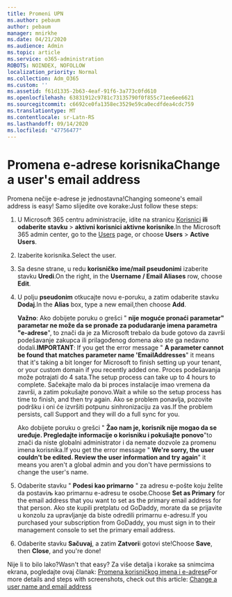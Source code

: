 ```yaml
---
title: Promeni UPN
ms.author: pebaum
author: pebaum
manager: mnirkhe
ms.date: 04/21/2020
ms.audience: Admin
ms.topic: article
ms.service: o365-administration
ROBOTS: NOINDEX, NOFOLLOW
localization_priority: Normal
ms.collection: Adm_O365
ms.custom: ''
ms.assetid: f61d1335-2b63-4eaf-91f6-3a773c0fd610
ms.openlocfilehash: 63831912c9781c73135790f0f855c71ee6ee6621
ms.sourcegitcommit: c6692ce0fa1358ec3529e59ca0ecdfdea4cdc759
ms.translationtype: MT
ms.contentlocale: sr-Latn-RS
ms.lasthandoff: 09/14/2020
ms.locfileid: "47756477"
---
```

# <a name="change-a-users-email-address"></a><span data-ttu-id="6e31a-102">Promena e-adrese korisnika</span><span class="sxs-lookup"><span data-stu-id="6e31a-102">Change a user's email address</span></span>

<span data-ttu-id="6e31a-103">Promena nečije e-adrese je jednostavna!</span><span class="sxs-lookup"><span data-stu-id="6e31a-103">Changing someone's email address is easy!</span></span> <span data-ttu-id="6e31a-104">Samo slijedite ove korake:</span><span class="sxs-lookup"><span data-stu-id="6e31a-104">Just follow these steps:</span></span>
  
1. <span data-ttu-id="6e31a-105">U Microsoft 365 centru administracije, idite na stranicu [Korisnici](https://go.microsoft.com/fwlink/p/?linkid=834822) **ili odaberite stavku** \> **aktivni korisnici aktivne korisnike**.</span><span class="sxs-lookup"><span data-stu-id="6e31a-105">In the Microsoft 365 admin center, go to the [Users](https://go.microsoft.com/fwlink/p/?linkid=834822) page, or choose **Users** \> **Active Users**.</span></span>
    
2. <span data-ttu-id="6e31a-106">Izaberite korisnika.</span><span class="sxs-lookup"><span data-stu-id="6e31a-106">Select the user.</span></span>
    
3. <span data-ttu-id="6e31a-107">Sa desne strane, u redu **korisničko ime/mail pseudonimi** izaberite stavku **Uredi**.</span><span class="sxs-lookup"><span data-stu-id="6e31a-107">On the right, in the **Username / Email Aliases** row, choose **Edit**.</span></span>
    
4. <span data-ttu-id="6e31a-108">U polju **pseudonim** otkucajte novu e-poruku, a zatim odaberite stavku **Dodaj**.</span><span class="sxs-lookup"><span data-stu-id="6e31a-108">In the **Alias** box, type a new email,then choose **Add**.</span></span>
    
    <span data-ttu-id="6e31a-109">**Važno**: Ako dobijete poruku o grešci " **nije moguće pronaći parametar" parametar ne može da se pronađe za podudaranje imena parametra "e-adrese**", to znači da je za Microsoft trebalo da bude gotovo da završi podešavanje zakupca ili prilagođenog domena ako ste ga nedavno dodali.</span><span class="sxs-lookup"><span data-stu-id="6e31a-109">**IMPORTANT**: If you get the error message " **A parameter cannot be found that matches parameter name 'EmailAddresses**" it means that it's taking a bit longer for Microsoft to finish setting up your tenant, or your custom domain if you recently added one.</span></span> <span data-ttu-id="6e31a-110">Proces podešavanja može potrajati do 4 sata.</span><span class="sxs-lookup"><span data-stu-id="6e31a-110">The setup process can take up to 4 hours to complete.</span></span> <span data-ttu-id="6e31a-111">Sačekajte malo da bi proces instalacije imao vremena da završi, a zatim pokušajte ponovo.</span><span class="sxs-lookup"><span data-stu-id="6e31a-111">Wait a while so the setup process has time to finish, and then try again.</span></span> <span data-ttu-id="6e31a-112">Ako se problem ponavlja, pozovite podršku i oni će izvršiti potpunu sinhronizaciju za vas.</span><span class="sxs-lookup"><span data-stu-id="6e31a-112">If the problem persists, call Support and they will do a full sync for you.</span></span>
    
    <span data-ttu-id="6e31a-113">Ako dobijete poruku o grešci " **Žao nam je, korisnik nije mogao da se uređuje. Pregledajte informacije o korisniku i pokušajte ponovo**"to znači da niste globalni administrator i da nemate dozvole za promenu imena korisnika.</span><span class="sxs-lookup"><span data-stu-id="6e31a-113">If you get the error message " **We're sorry, the user couldn't be edited. Review the user information and try again**" it means you aren't a global admin and you don't have permissions to change the user's name.</span></span>
    
5. <span data-ttu-id="6e31a-114">Odaberite stavku " **Podesi kao primarno** " za adresu e-pošte koju želite da postaviљ kao primarnu e-adresu te osobe.</span><span class="sxs-lookup"><span data-stu-id="6e31a-114">Choose **Set as Primary** for the email address that you want to set as the primary email address for that person.</span></span> <span data-ttu-id="6e31a-115">Ako ste kupili pretplatu od GoDaddy, morate da se prijavite u konzolu za upravljanje da biste odredili primarnu e-adresu.</span><span class="sxs-lookup"><span data-stu-id="6e31a-115">If you purchased your subscription from GoDaddy, you must sign in to their management console to set the primary email address.</span></span> 
    
6. <span data-ttu-id="6e31a-116">Odaberite stavku **Sačuvaj**, a zatim **Zatvori**i gotovi ste!</span><span class="sxs-lookup"><span data-stu-id="6e31a-116">Choose **Save**, then **Close**, and you're done!</span></span>
    
<span data-ttu-id="6e31a-117">Nije li to bilo lako?</span><span class="sxs-lookup"><span data-stu-id="6e31a-117">Wasn't that easy?</span></span> <span data-ttu-id="6e31a-118">Za više detalja i korake sa snimcima ekrana, pogledajte ovaj članak: [Promena korisničkog imena i e-adrese](https://docs.microsoft.com/microsoft-365/admin/add-users/change-a-user-name-and-email-address)</span><span class="sxs-lookup"><span data-stu-id="6e31a-118">For more details and steps with screenshots, check out this article: [Change a user name and email address](https://docs.microsoft.com/microsoft-365/admin/add-users/change-a-user-name-and-email-address)</span></span>
  

